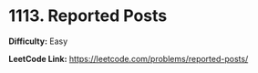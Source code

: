 # 1113. Reported Posts

**Difficulty:** Easy

**LeetCode Link:** https://leetcode.com/problems/reported-posts/

